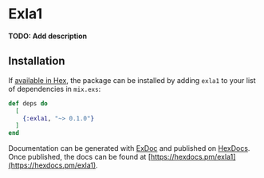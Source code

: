 # Exla1

**TODO: Add description**

## Installation

If [available in Hex](https://hex.pm/docs/publish), the package can be installed
by adding `exla1` to your list of dependencies in `mix.exs`:

```elixir
def deps do
  [
    {:exla1, "~> 0.1.0"}
  ]
end
```

Documentation can be generated with [ExDoc](https://github.com/elixir-lang/ex_doc)
and published on [HexDocs](https://hexdocs.pm). Once published, the docs can
be found at [https://hexdocs.pm/exla1](https://hexdocs.pm/exla1).

